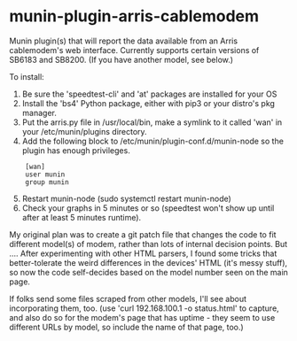 # munin-plugin-arris-cablemodem
Munin plugin(s) that will report the data available from an Arris cablemodem's web interface.
Currently supports certain versions of SB6183 and SB8200.
(If you have another model, see below.)

To install:
1) Be sure the 'speedtest-cli'  and 'at' packages are installed for your OS
2) Install the 'bs4' Python package, either with pip3 or your distro's pkg manager.
3) Put the arris.py file in /usr/local/bin, make a symlink to it called 'wan' in your /etc/munin/plugins directory.
4) Add the following block to /etc/munin/plugin-conf.d/munin-node so the plugin has enough privileges.
```
    [wan]
    user munin
    group munin
```
5) Restart munin-node (sudo systemctl restart munin-node)
6) Check your graphs in 5 minutes or so (speedtest won't show up until after at least 5 minutes runtime).

My original plan was to create a git patch file that changes the code to fit different model(s) of modem, rather than lots of internal decision points. But ....
After experimenting with other HTML parsers, I found some tricks that better-tolerate the weird differences in the devices' HTML (it's messy stuff), so now the code self-decides based on the model number seen on the main page.

If folks send some files scraped from other models, I'll see about incorporating them, too.
(use 'curl 192.168.100.1 -o status.html' to capture, and also do so for the modem's page that has uptime - they seem to use different URLs by model, so include the name of that page, too.)
